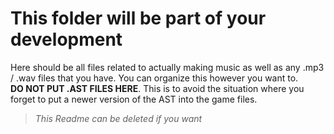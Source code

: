 # This folder will be part of your development

Here should be all files related to actually making music as well as any .mp3 / .wav files that you have. You can organize this however you want to.<br/>**DO NOT PUT .AST FILES HERE**.
This is to avoid the situation where you forget to put a newer version of the AST into the game files.

> *This Readme can be deleted if you want*
